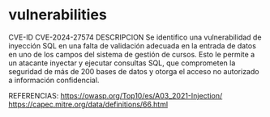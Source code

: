 # vulnerabilities

CVE-ID
CVE-2024-27574
DESCRIPCION
Se identifico una vulnerabilidad de inyección SQL en una falta de validación adecuada en la entrada de datos en uno de los campos del sistema de gestión de cursos. Esto le permite a un atacante inyectar y ejecutar consultas SQL, que comprometen la seguridad de más de 200 bases de datos y otorga el acceso no autorizado a información confidencial.

REFERENCIAS:
https://owasp.org/Top10/es/A03_2021-Injection/ 
https://capec.mitre.org/data/definitions/66.html 
